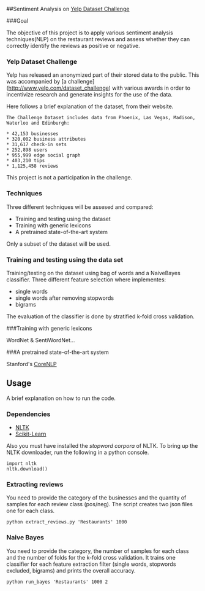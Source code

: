 ##Sentiment Analysis on [Yelp Dataset Challenge](http://www.yelp.com/dataset_challenge)

###Goal

The objective of this project is to apply various sentiment analysis techniques(NLP) on the restaurant reviews and assess 
whether they can correctly identify the reviews as positive or negative. 

### Yelp Dataset Challenge

Yelp has released an anonymized part of their stored data to the public. This was accompanied by 
[a challenge] (http://www.yelp.com/dataset_challenge) with various awards in order to incentivize research 
and generate insights for the use of the data. 

Here follows a brief explanation of the dataset, from their website.

```
The Challenge Dataset includes data from Phoenix, Las Vegas, Madison, Waterloo and Edinburgh:

* 42,153 businesses
* 320,002 business attributes
* 31,617 check-in sets
* 252,898 users
* 955,999 edge social graph
* 403,210 tips
* 1,125,458 reviews
```

This project is not a participation in the challenge. 

### Techniques

Three different techniques will be assesed and compared:

* Training and testing using the dataset 
* Training with generic lexicons
* A pretrained state-of-the-art system

Only a subset of the dataset will be used.

### Training and testing using the data set

Training/testing on the dataset using bag of words and a NaiveBayes classifier. 
Three different feature selection where implementes: 
* single words
* single words after removing stopwords
* bigrams

The evaluation of the classifier is done by stratified k-fold cross validation.

###Training with generic lexicons

WordNet & SentiWordNet...

###A pretrained state-of-the-art system

Stanford's [CoreNLP](http://nlp.stanford.edu/sentiment/code.html)

## Usage

A brief explanation on how to run the code.

### Dependencies

* [NLTK](http://www.nltk.org)
* [Scikit-Learn](http://scikit-learn.org/stable/install.html)

Also you must have installed the *stopword corpora* of NLTK.
To bring up the NLTK downloader, run the following in a python console.

```
import nltk
nltk.download()
```

### Extracting reviews

You need to provide the category of the businesses and the quantity of samples for each review class (pos/neg).
The script creates two json files one for each class.

```
python extract_reviews.py 'Restaurants' 1000
```

### Naive Bayes

You need to provide the category, the number of samples for each class and the number of folds for the k-fold cross validation.
It trains one classifier for each feature extraction filter (single words, stopwords excluded, bigrams) and prints the overall accuracy.

```
python run_bayes 'Restaurants' 1000 2
```


